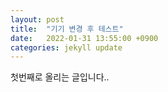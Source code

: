 ```yaml
---
layout: post
title:  "기기 변경 후 테스트"
date:   2022-01-31 13:55:00 +0900
categories: jekyll update
---
```


첫번째로 올리는 글입니다..
